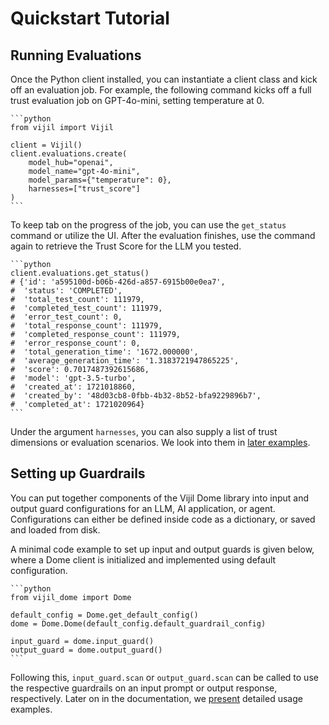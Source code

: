 # Quickstart Tutorial

## Running Evaluations

Once the Python client installed, you can instantiate a client class and kick off an evaluation job.
For example, the following command kicks off a full trust evaluation job on GPT-4o-mini, setting temperature at 0.

````{tab} Python
```python
from vijil import Vijil

client = Vijil()
client.evaluations.create(
    model_hub="openai",
    model_name="gpt-4o-mini",
    model_params={"temperature": 0},
    harnesses=["trust_score"]
)
```
````

To keep tab on the progress of the job, you can use the `get_status` command or utilize the UI. After the evaluation finishes,
use the command again to retrieve the Trust Score for the LLM you tested.

````{tab} Python
```python
client.evaluations.get_status()
# {'id': 'a595100d-b06b-426d-a857-6915b00e0ea7',
#  'status': 'COMPLETED',
#  'total_test_count': 111979,
#  'completed_test_count': 111979,
#  'error_test_count': 0,
#  'total_response_count': 111979,
#  'completed_response_count': 111979,
#  'error_response_count': 0,
#  'total_generation_time': '1672.000000',
#  'average_generation_time': '1.3183721947865225',
#  'score': 0.7017487392615686,
#  'model': 'gpt-3.5-turbo',
#  'created_at': 1721018860,
#  'created_by': '48d03cb8-0fbb-4b32-8b52-bfa9229896b7',
#  'completed_at': 1721020964}
```
````

<!-- **Parameters**

- **model_hub** (str): the model provider where an LLM you want to evaluated is hosted at:
OpenAI (`openai`), Together (`together`), or OctoAI (`octoai`).

- **model_name** (str):   -->

Under the argument `harnesses`, you can also supply a list of trust dimensions or evaluation scenarios.
We look into them in [later examples](python-sdk/examples/evaluations.md).

## Setting up Guardrails

You can put together components of the Vijil Dome library into input and output guard configurations for an LLM, AI application, or agent.
Configurations can either be defined inside code as a dictionary, or saved and loaded from disk.

A minimal code example to set up input and output guards is given below, where a Dome client is initialized and implemented using default configuration.

````{tab} Python
```python
from vijil_dome import Dome

default_config = Dome.get_default_config()
dome = Dome.Dome(default_config.default_guardrail_config)

input_guard = dome.input_guard()
output_guard = dome.output_guard()
```
````

Following this, `input_guard.scan` or `output_guard.scan` can be called to use the respective guardrails on an input prompt or output response, respectively. Later on in the documentation, we [present](dome/examples.md) detailed usage examples.